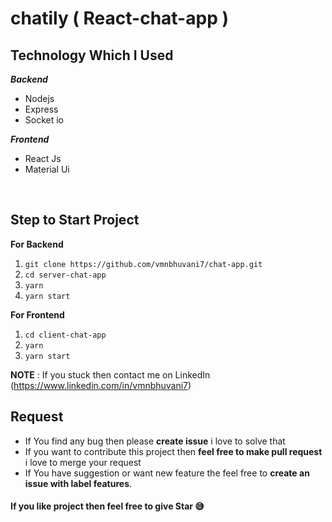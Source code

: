 
# chatily ( React-chat-app )




 ## Technology Which I Used
   ***Backend***
   
 - Nodejs
 - Express
 - Socket io

 ***Frontend***
 

 - React Js
 - Material Ui

<br />

 ## Step to Start Project
 

 
**For Backend**
 1. `git clone https://github.com/vmnbhuvani7/chat-app.git`
 2. `cd server-chat-app`
 3. `yarn`
 4. `yarn start`

**For Frontend**

 1. `cd client-chat-app`
 2. `yarn`
 3. `yarn start`

**NOTE** : If you stuck then contact me on LinkedIn (https://www.linkedin.com/in/vmnbhuvani7)

## Request

 - If You find any bug then please **create issue** i love to solve that
 - If you want to contribute this project then **feel free to make pull request** i love to merge your request
 - If You have suggestion or want new feature the feel free to **create an issue with label features**.


#### If you like project then feel free to give Star 😅

